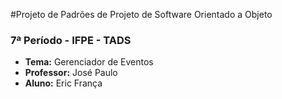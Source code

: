 #Projeto de Padrões de Projeto de Software Orientado a Objeto
<h3>7ª Período - IFPE - TADS</h3>
<ul>
  <li><b>Tema:</b> Gerenciador de Eventos</li>
  <li><b>Professor:</b> José Paulo</li>
  <li><b>Aluno:</b> Eric França</li>
</ul>

